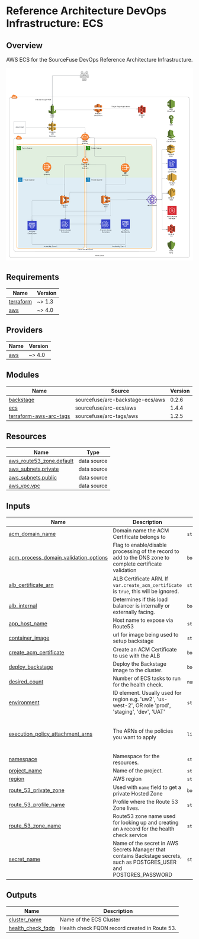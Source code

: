 # Reference Architecture DevOps Infrastructure: ECS

## Overview

AWS ECS for the SourceFuse DevOps Reference Architecture Infrastructure.

![Module Structure](./static/arc_ecs_hla_v2.png)

<!-- BEGINNING OF PRE-COMMIT-TERRAFORM DOCS HOOK -->
## Requirements

| Name | Version |
|------|---------|
| <a name="requirement_terraform"></a> [terraform](#requirement\_terraform) | ~> 1.3 |
| <a name="requirement_aws"></a> [aws](#requirement\_aws) | ~> 4.0 |

## Providers

| Name | Version |
|------|---------|
| <a name="provider_aws"></a> [aws](#provider\_aws) | ~> 4.0 |

## Modules

| Name | Source | Version |
|------|--------|---------|
| <a name="module_backstage"></a> [backstage](#module\_backstage) | sourcefuse/arc-backstage-ecs/aws | 0.2.6 |
| <a name="module_ecs"></a> [ecs](#module\_ecs) | sourcefuse/arc-ecs/aws | 1.4.4 |
| <a name="module_terraform-aws-arc-tags"></a> [terraform-aws-arc-tags](#module\_terraform-aws-arc-tags) | sourcefuse/arc-tags/aws | 1.2.5 |

## Resources

| Name | Type |
|------|------|
| [aws_route53_zone.default](https://registry.terraform.io/providers/hashicorp/aws/latest/docs/data-sources/route53_zone) | data source |
| [aws_subnets.private](https://registry.terraform.io/providers/hashicorp/aws/latest/docs/data-sources/subnets) | data source |
| [aws_subnets.public](https://registry.terraform.io/providers/hashicorp/aws/latest/docs/data-sources/subnets) | data source |
| [aws_vpc.vpc](https://registry.terraform.io/providers/hashicorp/aws/latest/docs/data-sources/vpc) | data source |

## Inputs

| Name | Description | Type | Default | Required |
|------|-------------|------|---------|:--------:|
| <a name="input_acm_domain_name"></a> [acm\_domain\_name](#input\_acm\_domain\_name) | Domain name the ACM Certificate belongs to | `string` | `"*.sfarcpoc.com"` | no |
| <a name="input_acm_process_domain_validation_options"></a> [acm\_process\_domain\_validation\_options](#input\_acm\_process\_domain\_validation\_options) | Flag to enable/disable processing of the record to add to the DNS zone to complete certificate validation | `bool` | `false` | no |
| <a name="input_alb_certificate_arn"></a> [alb\_certificate\_arn](#input\_alb\_certificate\_arn) | ALB Certificate ARN. If `var.create_acm_certificate` is `true`, this will be ignored. | `string` | `null` | no |
| <a name="input_alb_internal"></a> [alb\_internal](#input\_alb\_internal) | Determines if this load balancer is internally or externally facing. | `bool` | `false` | no |
| <a name="input_app_host_name"></a> [app\_host\_name](#input\_app\_host\_name) | Host name to expose via Route53 | `string` | `"dx.sfarcpoc.com"` | no |
| <a name="input_container_image"></a> [container\_image](#input\_container\_image) | url for image being used to setup backstage | `string` | `"spotify/backstage-cookiecutter"` | no |
| <a name="input_create_acm_certificate"></a> [create\_acm\_certificate](#input\_create\_acm\_certificate) | Create an ACM Certificate to use with the ALB | `bool` | `true` | no |
| <a name="input_deploy_backstage"></a> [deploy\_backstage](#input\_deploy\_backstage) | Deploy the Backstage image to the cluster. | `bool` | `true` | no |
| <a name="input_desired_count"></a> [desired\_count](#input\_desired\_count) | Number of ECS tasks to run for the health check. | `number` | `1` | no |
| <a name="input_environment"></a> [environment](#input\_environment) | ID element. Usually used for region e.g. 'uw2', 'us-west-2', OR role 'prod', 'staging', 'dev', 'UAT' | `string` | `"poc"` | no |
| <a name="input_execution_policy_attachment_arns"></a> [execution\_policy\_attachment\_arns](#input\_execution\_policy\_attachment\_arns) | The ARNs of the policies you want to apply | `list(string)` | <pre>[<br>  "arn:aws:iam::aws:policy/service-role/AmazonECSTaskExecutionRolePolicy"<br>]</pre> | no |
| <a name="input_namespace"></a> [namespace](#input\_namespace) | Namespace for the resources. | `string` | n/a | yes |
| <a name="input_project_name"></a> [project\_name](#input\_project\_name) | Name of the project. | `string` | n/a | yes |
| <a name="input_region"></a> [region](#input\_region) | AWS region | `string` | `"us-east-1"` | no |
| <a name="input_route_53_private_zone"></a> [route\_53\_private\_zone](#input\_route\_53\_private\_zone) | Used with `name` field to get a private Hosted Zone | `bool` | `false` | no |
| <a name="input_route_53_profile_name"></a> [route\_53\_profile\_name](#input\_route\_53\_profile\_name) | Profile where the Route 53 Zone lives. | `string` | `"poc2"` | no |
| <a name="input_route_53_zone_name"></a> [route\_53\_zone\_name](#input\_route\_53\_zone\_name) | Route53 zone name used for looking up and creating an `A` record for the health check service | `string` | `"sfarcpoc.com"` | no |
| <a name="input_secret_name"></a> [secret\_name](#input\_secret\_name) | Name of the secret in AWS Secrets Manager that contains Backstage secrets, such as POSTGRES\_USER and POSTGRES\_PASSWORD | `string` | `"poc-backstage"` | no |

## Outputs

| Name | Description |
|------|-------------|
| <a name="output_cluster_name"></a> [cluster\_name](#output\_cluster\_name) | Name of the ECS Cluster |
| <a name="output_health_check_fqdn"></a> [health\_check\_fqdn](#output\_health\_check\_fqdn) | Health check FQDN record created in Route 53. |
<!-- END OF PRE-COMMIT-TERRAFORM DOCS HOOK -->
